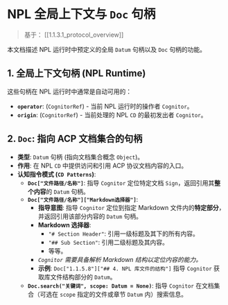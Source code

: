 # NPL 全局上下文与 `Doc` 句柄

> 基于： [[1.1.3.1_protocol_overview]]

本文档描述 NPL 运行时中预定义的全局 `Datum` 句柄以及 `Doc` 句柄的功能。

## 1. 全局上下文句柄 (NPL Runtime)

这些句柄在 NPL 运行时中通常是自动可用的：

* **`operator`**: (`CognitorRef`) - 当前 NPL 运行时的操作者 `Cognitor`。
* **`origin`**: (`CognitorRef`) - 当前处理的 NPL `CD` 的最初发出者 `Cognitor`。

## 2. `Doc`: 指向 ACP 文档集合的句柄

* **类型**: `Datum` 句柄 (指向文档集合概念 `Object`)。
* **作用**: 在 NPL `CD` 中提供访问和引用 ACP 协议文档内容的入口。
* **认知指令模式 (`CD Patterns`)**:
    * **`Doc["文件路径/名称"]`**: 指导 `Cognitor` 定位特定文档 `Sign`，返回引用其**整个内容**的 `Datum` 句柄。
    * **`Doc["文件路径/名称"]["Markdown选择器"]`**:
        * **指导意图**: 指导 `Cognitor` 定位到指定 Markdown 文件内的**特定部分**，并返回引用该部分内容的 `Datum` 句柄。
        * **Markdown 选择器**:
            * `"# Section Header"`: 引用一级标题及其下的所有内容。
            * `"## Sub Section"`: 引用二级标题及其内容。
            * 等等。
        * *`Cognitor` 需要具备解析 Markdown 结构以定位内容的能力。*
        * **示例**: `Doc["1.1.5.8"]["## 4. NPL 库文件的结构"]` 指导 `Cognitor` 获取库文件结构部分的 `Datum`。
    * **`Doc.search("关键词", scope: Datum = None)`**: 指导 `Cognitor` 在文档集合（可选在 `scope` 指定的文件或章节 `Datum` 内）搜索信息。